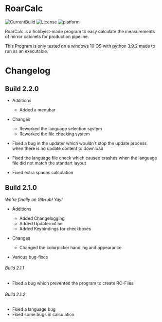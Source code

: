 # RoarCalc

![CurrentBuild](https://img.shields.io/github/v/release/TheChangeOfView/RoarCalc.svg?label=latest%20stable&style=flat-square&color=success)
![License](https://img.shields.io/github/license/TheChangeOfView/RoarCalc?color=informational&style=flat-square)
![platform](https://img.shields.io/badge/platform-win-lightgrey?style=flat-square)

RoarCalc is a hobbyist-made program to easy calculate the measurements of mirror cabinets for production pipeline.

This Program is only tested on a windows 10 OS with python 3.9.2 made to run as an executable.

# Changelog

## Build 2.2.0

- Additions
  - Added a menubar

- Changes
  - Reworked the language selection system
  - Reworked the file checking system

- Fixed a bug in the updater which wouldn´t stop the update process when there is no update content to download
- Fixed the language file check which caused crashes when the language file did not match the standart layout
- Fixed extra spaces calculation

## Build 2.1.0

*We're finally on GitHub! Yay!*

- Additions
  - Added Changelogging
  - Added Updateroutine
  - Added Keybindings for checkboxes

- Changes
  - Changed the colorpicker handling and appearance

- Various bug-fixes


###### Build 2.1.1

- Fixed a bug which prevented the program to create RC-Files


###### Build 2.1.2

- Fixed a language bug
- Fixed some bugs in calculation
